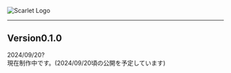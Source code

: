 ![Scarlet Logo](https://github.com/cbginoshoo/Scarlet/blob/data/Scarlet%20Logo.png)
___  
## Version0.1.0
2024/09/20?  
現在制作中です。(2024/09/20頃の公開を予定しています)
